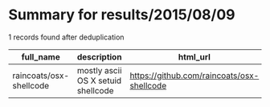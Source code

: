 
# Summary for results/2015/08/09
    
1 records found after deduplication

| full_name | description | html_url | matched_list | matched_count | pushed_at | size | stargazers_count | language | forks_count |
|-------------------------|------------------------------------|--------------------------------------------|----------------|-----------------|---------------------------|--------|--------------------|------------|---------------|
| raincoats/osx-shellcode | mostly ascii OS X setuid shellcode | https://github.com/raincoats/osx-shellcode | ['shellcode'] | 1 | 2015-08-09 03:49:24+00:00 | 232 | 1 | Assembly | 0 |
